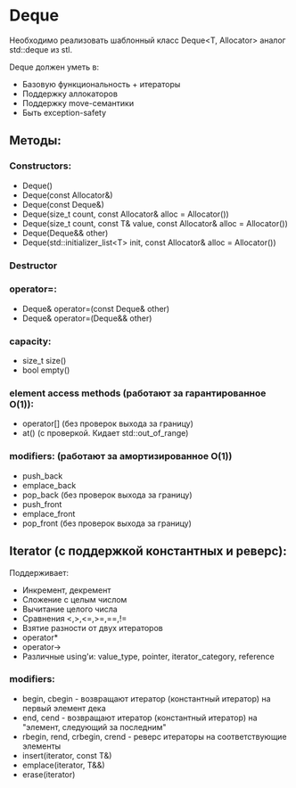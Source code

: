 # Deque

Необходимо реализовать шаблонный класс Deque<T, Allocator> аналог std::deque из stl.

Deque должен уметь в:
  * Базовую функциональность + итераторы
  * Поддержку аллокаторов
  * Поддержку move-семантики
  * Быть exception-safety

## Методы:

### Constructors: 
  * Deque()
  * Deque(const Allocator&)
  * Deque(const Deque&)
  * Deque(size_t count, const Allocator& alloc = Allocator())
  * Deque(size_t count, const T& value, const Allocator& alloc = Allocator())
  * Deque(Deque&& other)
  * Deque(std::initializer_list\<T\> init, const Allocator& alloc = Allocator())
### Destructor
### operator=:
  * Deque& operator=(const Deque& other)
  * Deque& operator=(Deque&& other)
### capacity:
  * size_t size()
  * bool empty()
### element access methods (работают за гарантированное O(1)):
  * operator[] (без проверок выхода за границу)
  * at() (с проверкой. Кидает std::out_of_range) 
### modifiers: (работают за амортизированное O(1))
  * push_back
  * emplace_back
  * pop_back (без проверок выхода за границу)
  * push_front
  * emplace_front
  * pop_front (без проверок выхода за границу)

## Iterator (с поддержкой константных и реверс):
 Поддерживает:
  * Инкремент, декремент
  * Сложение с целым числом
  * Вычитание целого числа
  * Сравнения <,>,<=,>=,==,!=
  * Взятие разности от двух итераторов
  * operator*
  * operator->
  * Различные using'и: value_type, pointer, iterator_category, reference
### modifiers:
  * begin, cbegin - возвращают итератор (константный итератор) на первый элемент дека
  * end, cend - возвращают итератор (константный итератор) на "элемент, следующий за последним"
  * rbegin, rend, crbegin, crend - реверс итераторы на соответствующие элементы  
  * insert(iterator, const T&)
  * emplace(iterator, T&&)
  * erase(iterator)

